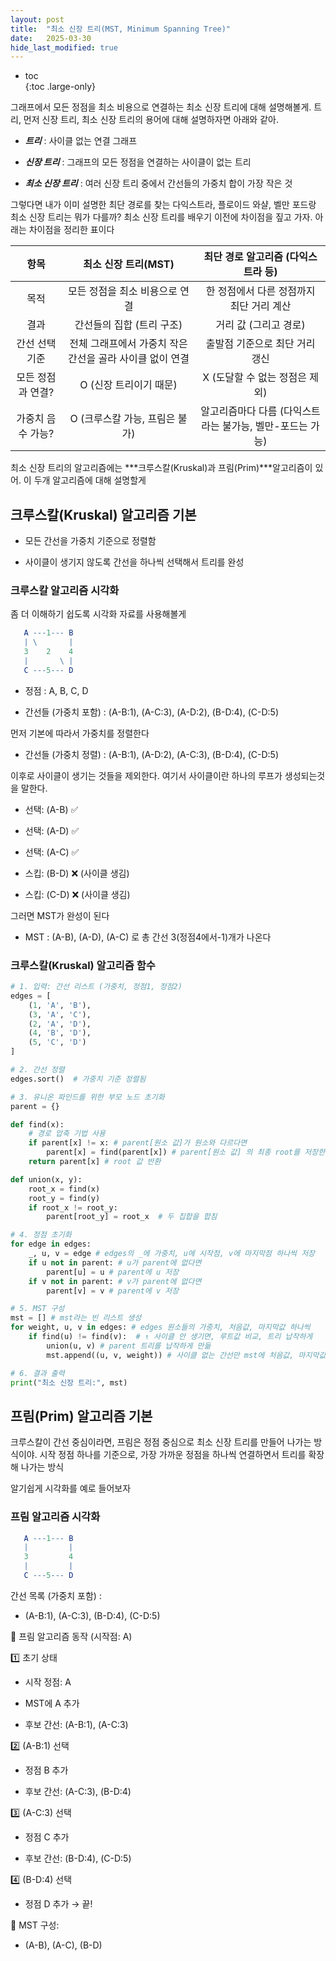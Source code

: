 ```yaml
---
layout: post
title:  "최소 신장 트리(MST, Minimum Spanning Tree)"
date:   2025-03-30
hide_last_modified: true
---
```


* toc  
{:toc .large-only}

그래프에서 모든 정점을 최소 비용으로 연결하는 최소 신장 트리에 대해 설명해볼게. 트리, 먼저 신장 트리, 최소 신장 트리의 용어에 대해 설명하자면 아래와 같아.

- ***트리*** : 사이클 없는 연결 그래프

- ***신장 트리*** : 그래프의 모든 정점을 연결하는 사이클이 없는 트리

- ***최소 신장 트리*** : 여러 신장 트리 중에서 간선들의 가중치 합이 가장 작은 것

그렇다면 내가 이미 설명한 최단 경로를 찾는 다익스트라, 플로이드 와샬, 벨만 포드랑 최소 신장 트리는 뭐가 다를까? 최소 신장 트리를 배우기 이전에 차이점을 짚고 가자. 아래는 차이점을 정리한 표이다

| 항목 | 최소 신장 트리(MST) | 최단 경로 알고리즘 (다익스트라 등) |
|:---:|:---:|:---:|
| 목적 | 모든 정점을 최소 비용으로 연결 | 한 정점에서 다른 정점까지 최단 거리 계산 |
| 결과 | 간선들의 집합 (트리 구조) | 거리 값 (그리고 경로) |
| 간선 선택 기준 | 전체 그래프에서 가중치 작은 간선을 골라 사이클 없이 연결 | 출발점 기준으로 최단 거리 갱신 |
| 모든 정점과 연결? | O (신장 트리이기 때문) | X (도달할 수 없는 정점은 제외) |
| 가중치 음수 가능? | O (크루스칼 가능, 프림은 불가) | 알고리즘마다 다름 (다익스트라는 불가능, 벨만-포드는 가능) |

최소 신장 트리의 알고리즘에는 ***크루스칼(Kruskal)과 프림(Prim)***알고리즘이 있어. 이 두개 알고리즘에 대해 설명할게

## 크루스칼(Kruskal) 알고리즘 기본

- 모든 간선을 가중치 기준으로 정렬함

- 사이클이 생기지 않도록 간선을 하나씩 선택해서 트리를 완성

### 크루스칼 알고리즘 시각화

좀 더 이해하기 쉽도록 시각화 자료를 사용해볼게

~~~mathematica
   A ---1--- B
   | \       |
   3    2    4
   |       \ |
   C ---5--- D
~~~
- 정점 : A, B, C, D

- 간선들 (가중치 포함) : (A-B:1), (A-C:3), (A-D:2), (B-D:4), (C-D:5)

먼저 기본에 따라서 가중치를 정렬한다

- 간선들 (가중치 정렬) : (A-B:1), (A-D:2), (A-C:3), (B-D:4), (C-D:5)

이후로 사이클이 생기는 것들을 제외한다. 여기서 사이클이란 하나의 루프가 생성되는것을 말한다.

- 선택: (A-B) ✅

- 선택: (A-D) ✅

- 선택: (A-C) ✅

- 스킵: (B-D) ❌ (사이클 생김)

- 스킵: (C-D) ❌ (사이클 생김)

그러면 MST가 완성이 된다

- MST : (A-B), (A-D), (A-C) 로 총 간선 3(정점4에서-1)개가 나온다

### 크루스칼(Kruskal) 알고리즘 함수

~~~python
# 1. 입력: 간선 리스트 (가중치, 정점1, 정점2)
edges = [
    (1, 'A', 'B'),
    (3, 'A', 'C'),
    (2, 'A', 'D'),
    (4, 'B', 'D'),
    (5, 'C', 'D')
]

# 2. 간선 정렬
edges.sort()  # 가중치 기준 정렬됨

# 3. 유니온 파인드를 위한 부모 노드 초기화
parent = {}

def find(x):
    # 경로 압축 기법 사용
    if parent[x] != x: # parent[원소 값]가 원소와 다르다면
        parent[x] = find(parent[x]) # parent[원소 값] 의 최종 root를 저장한다
    return parent[x] # root 값 반환

def union(x, y):
    root_x = find(x)
    root_y = find(y)
    if root_x != root_y:
        parent[root_y] = root_x  # 두 집합을 합침

# 4. 정점 초기화
for edge in edges:
    _, u, v = edge # edges의 _에 가중치, u에 시작점, v에 마지막점 하나씩 저장
    if u not in parent: # u가 parent에 없다면
        parent[u] = u # parent에 u 저장
    if v not in parent: # v가 parent에 없다면
        parent[v] = v # parent에 v 저장

# 5. MST 구성
mst = [] # mst라는 빈 리스트 생성
for weight, u, v in edges: # edges 원소들의 가중치, 처음값, 마지막값 하나씩
    if find(u) != find(v):  # ↑ 사이클 안 생기면, 루트값 비교, 트리 납작하게
        union(u, v) # parent 트리를 납작하게 만듦
        mst.append((u, v, weight)) # 사이클 없는 간선만 mst에 처음값, 마지막값, 가중치 저장

# 6. 결과 출력
print("최소 신장 트리:", mst)
~~~

## 프림(Prim) 알고리즘 기본

크루스칼이 간선 중심이라면, 프림은 정점 중심으로 최소 신장 트리를 만들어 나가는 방식이야. 시작 정점 하나를 기준으로, 가장 가까운 정점을 하나씩 연결하면서 트리를 확장해 나가는 방식

알기쉽게 시각화를 예로 들어보자

### 프림 알고리즘 시각화

~~~mathematica
   A ---1--- B
   |         |
   3         4
   |         |
   C ---5--- D
~~~

간선 목록 (가중치 포함) :
- (A-B:1), (A-C:3), (B-D:4), (C-D:5)

🎯 프림 알고리즘 동작 (시작점: A)

1️⃣ 초기 상태
- 시작 정점: A

- MST에 A 추가

- 후보 간선: (A-B:1), (A-C:3)

2️⃣ (A-B:1) 선택
- 정점 B 추가

- 후보 간선: (A-C:3), (B-D:4)

3️⃣ (A-C:3) 선택
- 정점 C 추가

- 후보 간선: (B-D:4), (C-D:5)

4️⃣ (B-D:4) 선택
- 정점 D 추가 → 끝!

📌 MST 구성:

- (A-B), (A-C), (B-D)